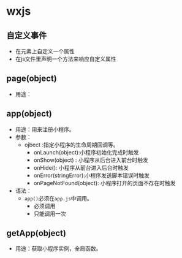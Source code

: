# wxjs

## 自定义事件
- 在元素上自定义一个属性
- 在js文件里声明一个方法来响应自定义属性



## page(object)
- 用途：


## app(object)
- 用途：用来注册小程序。
- 参数：
  - ojbect :指定小程序的生命周期回调等。
    - onLaunch(object):小程序初始化完成时触发
    - onShow(object) : 小程序从后台进入前台时触发
    - onHide(): 小程序从前台进入后台时触发
    - onError(stringError):小程序发送脚本错误时触发
    - onPageNotFound(object): 小程序打开的页面不存在时触发
- 语法：
  - `app()`必须在`app.js`中调用。
    - 必须调用
    - 只能调用一次


## getApp(object)
- 用途：获取小程序实例，全局函数。
